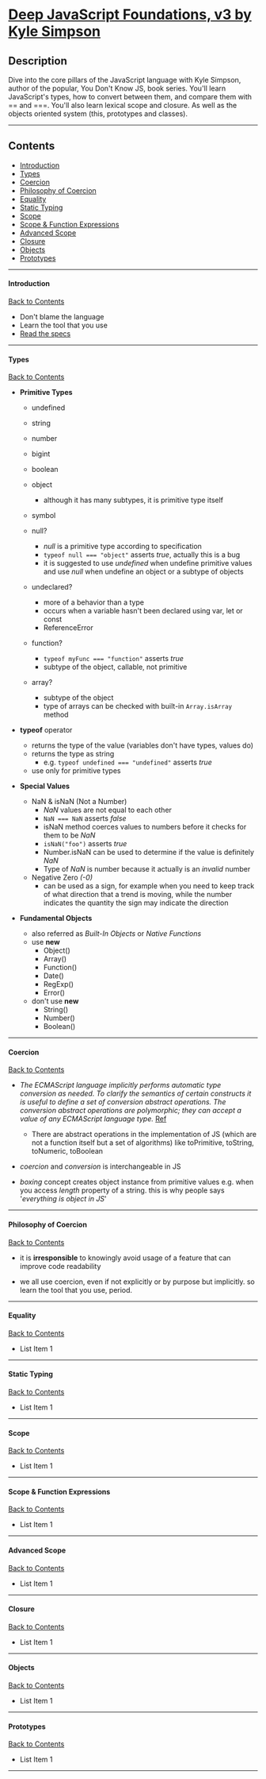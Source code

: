 # [Deep JavaScript Foundations, v3 by Kyle Simpson](https://frontendmasters.com/courses/deep-javascript-v3/)

## Description

Dive into the core pillars of the JavaScript language with Kyle Simpson, author of the popular, You Don't Know JS, book series. You'll learn JavaScript's types, how to convert between them, and compare them with == and ===. You'll also learn lexical scope and closure. As well as the objects oriented system (this, prototypes and classes).

---

## Contents

- [Introduction](#introduction)
- [Types](#types)
- [Coercion](#coercion)
- [Philosophy of Coercion](#philosophy-of-coercion)
- [Equality](#equality)
- [Static Typing](#static-typing)
- [Scope](#scope)
- [Scope & Function Expressions](#scope-function-expressions)
- [Advanced Scope](#advanced-scope)
- [Closure](#closure)
- [Objects](#objects)
- [Prototypes](#prototypes)

---

#### <span id="introduction">Introduction</span>

[Back to Contents](#contents)

- Don't blame the language
- Learn the tool that you use
- [Read the specs](https://www.google.com/search?q=ECMAScript+latest+language+specification&oq=ECMAScript+latest+language+specification&aqs=chrome..69i57j0i546l4.4283j0j4&sourceid=chrome&ie=UTF-8)

---

#### <span id="types">Types</span>

[Back to Contents](#contents)

- **Primitive Types**

  - undefined
  - string
  - number
  - bigint
  - boolean
  - object
    - although it has many subtypes, it is primitive type itself
  - symbol
    <br>
  - null?
    - _null_ is a primitive type according to specification
    - `typeof null === "object"` asserts _true_, actually this is a bug
    - it is suggested to use _undefined_ when undefine primitive values and use _null_ when undefine an object or a subtype of objects
      <br>
  - undeclared?

    - more of a behavior than a type
    - occurs when a variable hasn't been declared using var, let or const
    - ReferenceError

  - function?
    - `typeof myFunc === "function"` asserts _true_
    - subtype of the object, callable, not primitive
      <br>
  - array?
    - subtype of the object
    - type of arrays can be checked with built-in `Array.isArray` method
      <br>

- **typeof** operator

  - returns the type of the value (variables don't have types, values do)
  - returns the type as string
    - e.g. `typeof undefined === "undefined"` asserts _true_
  - use only for primitive types
    <br>

- **Special Values**
  - NaN & isNaN (Not a Number)
    - _NaN_ values are not equal to each other
    - `NaN === NaN` asserts _false_
    - isNaN method coerces values to numbers before it checks for them to be _NaN_
    - `isNaN("foo")` asserts _true_
    - Number.isNaN can be used to determine if the value is definitely _NaN_
    - Type of _NaN_ is number because it actually is an _invalid_ number
      <br>
  - Negative Zero _(-0)_
    - can be used as a sign, for example when you need to keep track of what direction that a trend is moving, while the number indicates the quantity the sign may indicate the direction
      <br>
- **Fundamental Objects**
  - also referred as _Built-In Objects_ or _Native Functions_
  - use **new**
    - Object()
    - Array()
    - Function()
    - Date()
    - RegExp()
    - Error()
  - don't use **new**
    - String()
    - Number()
    - Boolean()

---

#### <span id="coercion">Coercion</span>

[Back to Contents](#contents)

- _The ECMAScript language implicitly performs automatic type conversion as needed. To clarify the semantics of certain constructs it is useful to define a set of conversion abstract operations. The conversion abstract operations are polymorphic; they can accept a value of any ECMAScript language type._ [Ref](https://262.ecma-international.org/13.0/#sec-abstract-operations:~:text=The%20ECMAScript%20language%20implicitly%20performs%20automatic%20type%20conversion%20as%20needed.%20To%20clarify%20the%20semantics%20of%20certain%20constructs%20it%20is%20useful%20to%20define%20a%20set%20of%20conversion%20abstract%20operations.%20The%20conversion%20abstract%20operations%20are%20polymorphic%3B%20they%20can%20accept%20a%20value%20of%20any%20ECMAScript%20language%20type)

  - There are abstract operations in the implementation of JS (which are not a function itself but a set of algorithms) like toPrimitive, toString, toNumeric, toBoolean
    <br>

- _coercion_ and _conversion_ is interchangeable in JS
- _boxing_ concept creates object instance from primitive values e.g. when you access _length_ property of a string. this is why people says '_everything is object in JS_'

---

#### <span id="philosophy-of-coercion">Philosophy of Coercion</span>

[Back to Contents](#contents)

- it is **irresponsible** to knowingly avoid usage of a feature that can improve code
  readability

- we all use coercion, even if not explicitly or by purpose but implicitly. so learn the tool that you use, period.

---

#### <span id="equality">Equality</span>

[Back to Contents](#contents)

- List Item 1

---

#### <span id="static-typing">Static Typing</span>

[Back to Contents](#contents)

- List Item 1

---

#### <span id="scope">Scope</span>

[Back to Contents](#contents)

- List Item 1

---

#### <span id="scope-function-expressions">Scope & Function Expressions</span>

[Back to Contents](#contents)

- List Item 1

---

#### <span id="advanced-scope">Advanced Scope</span>

[Back to Contents](#contents)

- List Item 1

---

#### <span id="closure">Closure</span>

[Back to Contents](#contents)

- List Item 1

---

#### <span id="objects">Objects</span>

[Back to Contents](#contents)

- List Item 1

---

#### <span id="prototypes">Prototypes</span>

[Back to Contents](#contents)

- List Item 1

---
